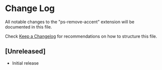 # Change Log

All notable changes to the "ps-remove-accent" extension will be documented in this file.

Check [Keep a Changelog](http://keepachangelog.com/) for recommendations on how to structure this file.

## [Unreleased]

- Initial release